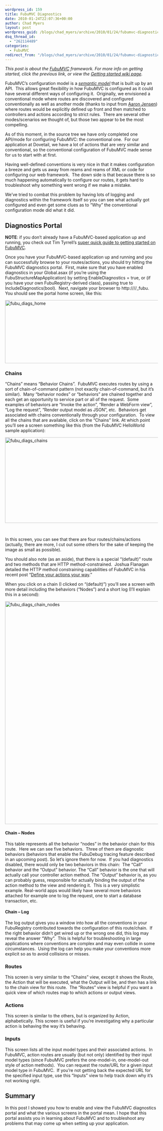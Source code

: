 ```yaml
---
wordpress_id: 159
title: FubuMVC Diagnostics
date: 2010-01-24T22:07:36+00:00
author: Chad Myers
layout: post
wordpress_guid: /blogs/chad_myers/archive/2010/01/24/fubumvc-diagnostics.aspx
dsq_thread_id:
  - "262114489"
categories:
  - FubuMVC
redirect_from: "/blogs/chad_myers/archive/2010/01/24/fubumvc-diagnostics.aspx/"
---
```

_This post is about the_ [_FubuMVC_](http://fubumvc.com/) _framework. For more info on getting started, click the previous link, or view the_ [_Getting started wiki page_](http://wiki.fubumvc.com/Getting_started)_._

FubuMVC’s configuration model is a _[semantic model](http://martinfowler.com/dslwip/SemanticModel.html)_ that is built up by an API.&#160; This allows great flexibility in how FubuMVC is configured as it could have several different ways of configuring it.&#160; Originally, we envisioned a conventional mode where routes are discovered and configured conventionally as well as another mode (thanks to input from [Aaron Jensen](http://codebetter.com/blogs/aaron.jensen/)) where routes would be explicitly defined up front and then matched to controllers and actions according to strict rules.&#160; There are several other modes/scenarios we thought of, but those two appear to be the most compelling.

As of this moment, in the source tree we have only completed one API/mode for configuring FubuMVC: the conventional one.&#160; For our application at Dovetail, we have a lot of actions that are very similar and conventional, so the conventional configuration of FubuMVC made sense for us to start with at first.

Having well-defined conventions is very nice in that it makes configuration a breeze and gets us away from reams and reams of XML or code for configuring our web framework.&#160; The down side is that because there is so much happening automatically to configure our routes, it gets hard to troubleshoot why something went wrong if we make a mistake.

We’ve tried to combat this problem by having lots of logging and diagnostics within the framework itself so you can see what actually got configured and even get some clues as to “Why” the conventional configuration mode did what it did.

## Diagnostics Portal

**NOTE**: if you don’t already have a FubuMVC-based application up and running, you check out Tim Tyrrell’s [super quick guide to getting started on FubuMVC](http://blog.timtyrrell.net/2010/01/hello-world-with-fubumvc-super-quick.html).

Once you have your FubuMVC-based application up and running and you can successfully browse to your routes/actions, you should try hitting the FubuMVC diagnostics portal.&#160; First, make sure that you have enabled diagnostics in your Global.asax (if you’re using the FubuStructureMapApplication) by setting EnableDiagnostics = true, or (if you have your own FubuRegistry-derived class), passing true to IncludeDiagnostics(bool).&#160; Next, navigate your browser to http://<yourserver>/<yourapp>/_fubu.&#160; You should see the portal home screen, like this:

[<img style="border-bottom: 0px;border-left: 0px;border-top: 0px;border-right: 0px" border="0" alt="fubu_diags_home" src="http://lostechies.com/chadmyers/files/2011/03/fubu_diags_home_thumb_17C2A247.png" width="674" height="207" />](http://lostechies.com/chadmyers/files/2011/03/fubu_diags_home_0BC0B213.png) 

### Chains

“Chains” means “Behavior Chains”.&#160; FubuMVC executes routes by using a sort of chain-of-command pattern (not exactly chain-of-command, but it’s similar).&#160; Many “behavior nodes” or “behaviors” are chained together and each get an opportunity to service part or all of the request.&#160; Some examples of behaviors are “Invoke the action”, “Render a WebForm view”, “Log the request”, “Render output model as JSON”, etc.&#160; Behaviors get associated with chains conventionally through your configuration.&#160; To view all the chains that are available, click on the “Chains” link. At which point you’ll see a screen something like this (from the FubuMVC HelloWorld sample application):

[<img style="border-bottom: 0px;border-left: 0px;border-top: 0px;border-right: 0px" border="0" alt="fubu_diags_chains" src="http://lostechies.com/chadmyers/files/2011/03/fubu_diags_chains_thumb_0E49E3D1.png" width="906" height="281" />](http://lostechies.com/chadmyers/files/2011/03/fubu_diags_chains_343F9427.png) 

&#160;

In this screen, you can see that there are four routes/chains/actions (actually, there are more, I cut out some others for the sake of keeping the image as small as possible).

You should also note (as an aside), that there is a special “(default)” route and two methods that are HTTP method-constrained.&#160; Joshua Flanagan detailed the HTTP method constraining capabilities of FubuMVC in his recent post “[Define your actions your way](http://www.lostechies.com/blogs/joshuaflanagan/archive/2010/01/18/fubumvc-define-your-actions-your-way.aspx).”

When you click on a chain (I clicked on “(default)”) you’ll see a screen with more detail including the behaviors (“Nodes”) and a short log (I’ll explain this in a second):

[<img style="border-bottom: 0px;border-left: 0px;border-top: 0px;border-right: 0px" border="0" alt="fubu_diags_chain_nodes" src="http://lostechies.com/chadmyers/files/2011/03/fubu_diags_chain_nodes_thumb_3BAB79A1.png" width="902" height="731" />](http://lostechies.com/chadmyers/files/2011/03/fubu_diags_chain_nodes_08030D43.png) 

#### Chain – Nodes

This table represents all the behavior “nodes” in the behavior chain for this route.&#160; Here we can see five behaviors.&#160; Three of them are diagnostic behaviors (behaviors that enable the FubuDebug tracing feature described in an upcoming post). So let’s ignore them for now.&#160; If you had diagnostics disabled, there would only be two behaviors in this chain:&#160; The “Call” behavior and the “Output” behavior. The “Call” behavior is the one that will actually call your controller action method. The “Output” behavior is, as you can probably guess, responsible for actually binding the output of the action method to the view and rendering it.&#160; This is a very simplistic example. Real-world apps would likely have several more behaviors attached for example one to log the request, one to start a database transaction, etc.

#### Chain &#8211; Log

The log output gives you a window into how all the conventions in your FubuRegistry contributed towards the configuration of this route/chain.&#160; If the right behavior didn’t get wired up or the wrong one did, this log may reveal the answer “Why”.&#160; This is helpful for troubleshooting in large applications where conventions are complex and may even collide in some circumstances.&#160; Using the log can help you make your conventions more explicit so as to avoid collisions or misses.

### Routes

This screen is very similar to the “Chains” view, except it shows the Route, the Action that will be executed, what the Output will be, and then has a link to the chain view for this route.&#160; The “Routes” view is helpful if you want a quick view of which routes map to which actions or output views.

### Actions

This screen is similar to the others, but is organized by Action, alphabetically. This screen is useful if you’re investigating why a particular action is behaving the way it’s behaving.

### Inputs

This screen lists all the input model types and their associated actions.&#160; In FubuMVC, action routes are usually (but not only) identified by their input model types (since FubuMVC prefers the one-model-in, one-model-out style of action methods).&#160; You can request the route/URL for a given input model type in FubuMVC.&#160; If you’re not getting back the expected URL for the specified input type, use this “Inputs” view to help track down why it’s not working right.

## Summary

In this post I showed you how to enable and view the FubuMVC diagnostics portal and what the various screens in the portal mean. I hope that this portal assists you in learning about FubuMVC and to troubleshoot any problems that may come up when setting up your application.